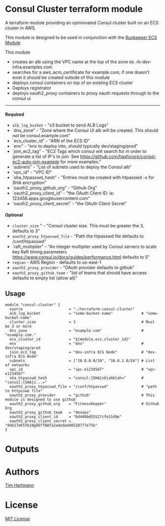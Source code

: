 Consul Cluster terraform module
===========

A terraform module providing an opinionated Consul cluster built on an ECS cluster in AWS.

This module is designed to be used in conjunction with the [Runkeeper ECS Module](https://github.com/FitnessKeeper/terraform-ecs)


This module

- creates an alb using the VPC name at the top of the zone ex. rk-dev-infra.examples.com
- searches for a aws_acm_certificate for example.com, if one doesn't exist it should be created outside of this module
- deploys consul containers on top of an existing ECS cluster
- Deploys registrator
- deploys oauth2_proxy containers to proxy oauth requests through to the consul ui


----------------------
#### Required
- `alb_log_bucket` - "s3 bucket to send ALB Logs"
- `dns_zone" - "Zone where the Consul UI alb will be created. This should *not* be consul.example.com"
- `ecs_cluster_id" - "ARN of the ECS ID"
- `env" - "env to deploy into, should typically dev/staging/prod"
- `join_ec2_tag" - "EC2 Tags which consul will search for in order to generate a list of IP's to join. See https://github.com/hashicorp/consul-ec2-auto-join-example for more examples."
- `subnets" - "List of subnets used to deploy the Consul alb"
- `vpc_id"  - "VPC ID"
- `sha_htpasswd_hash" - "Entries must be created with htpasswd -s for SHA encryption"
- `oauth2_proxy_github_org" - "Github Org"
- `oauth2_proxy_client_id" - "the OAuth Client ID: ie: 123456.apps.googleusercontent.com"
- `oauth2_proxy_client_secret" - "the OAuth Client Secret"

#### Optional

- `cluster_size` " - "Consul cluster size. This must be greater the 3, defaults to 3"
- `oauth2_proxy_htpasswd_file` - "Path the htpasswd file defaults to /conf/htpasswd"
- `raft_multiplier" - "An integer multiplier used by Consul servers to scale key Raft timing parameters https://www.consul.io/docs/guides/performance.html defaults to 5"
- `region` - AWS Region - defaults to us-east-1
- `oauth2_proxy_provider` - "OAuth provider defaults to github"
- `oauth2_proxy_github_team` - "list of teams that should have access defaults to empty list (allow all)"

Usage
-----

```hcl
module "consul-cluster" {
  source                     = "./terraform-consul-cluster"
  alb_log_bucket             = "some-bucket-name"             # "some-bucket-name"
  cluster_size               = 3                              # Must be 3 or more
  dns_zone                   = "example.com"                  # "example.com."
  ecs_cluster_id             = "${module.ecs.cluster_id}"
  env                        = "dev"                          # dev/staging/prod
  join_ec2_tag               = "dev-infra ECS Node"           # "dev-infra ECS Node"
  subnets                    = ["10.0.0.0/24", "10.0.1.0/24"] # List of networks
  vpc_id                     = "vpc-e1234567"                 # "vpc-e1234567"
  sha_htpasswd_hash          = "consul:{SHA}zblahblah="       # "consul:{SHA}z...="
  oauth2_proxy_htpasswd_file = "/conf/htpasswd"               # "path to httpsswd file"
  oauth2_proxy_provider      = "github"                       # This module is designed to use github
  oauth2_proxy_github_org    = "FitnessKeeper"                # Github Org
  oauth2_proxy_github_team   = "devops"
  oauth2_proxy_client_id     = "0d440bd55527cfe3149e"
  oauth2_proxy_client_secret = "04b17e65fb10g96ff88fa2a4edad48528777e75b"
}

```

Outputs
=======


Authors
=======

[Tim Hartmann](https://github.com/tfhartmann)

License
=======


[MIT License](LICENSE) 
